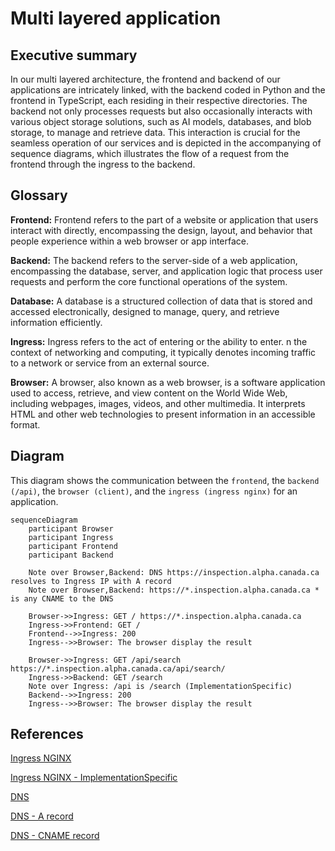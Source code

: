 # Multi layered application

## Executive summary

In our multi layered architecture, the frontend and backend of our applications
are intricately linked, with the backend coded in Python and the frontend in
TypeScript, each residing in their respective directories. The backend not only
processes requests but also occasionally interacts with various object storage
solutions, such as AI models, databases, and blob storage, to manage and
retrieve data. This interaction is crucial for the seamless operation of our
services and is depicted in the accompanying of sequence diagrams, which
illustrates the flow of a request from the frontend through the ingress to the
backend.

## Glossary

**Frontend:** Frontend refers to the part of a website or application that users
interact with directly, encompassing the design, layout, and behavior that
people experience within a web browser or app interface.

**Backend:** The backend refers to the server-side of a web application,
encompassing the database, server, and application logic that process user
requests and perform the core functional operations of the system.

**Database:** A database is a structured collection of data that is stored and
accessed electronically, designed to manage, query, and retrieve information
efficiently.

**Ingress:** Ingress refers to the act of entering or the ability to enter. n
the context of networking and computing, it typically denotes incoming traffic
to a network or service from an external source.

**Browser:** A browser, also known as a web browser, is a software application
used to access, retrieve, and view content on the World Wide Web, including
webpages,  images, videos, and other multimedia. It interprets HTML and other
web technologies to present information in an accessible format.

## Diagram

This diagram shows the communication between the `frontend`, the `backend
(/api)`, the `browser (client)`, and the `ingress (ingress nginx)` for an
application.

```mermaid
sequenceDiagram
    participant Browser
    participant Ingress
    participant Frontend
    participant Backend

    Note over Browser,Backend: DNS https://inspection.alpha.canada.ca resolves to Ingress IP with A record
    Note over Browser,Backend: https://*.inspection.alpha.canada.ca * is any CNAME to the DNS

    Browser->>Ingress: GET / https://*.inspection.alpha.canada.ca
    Ingress->>Frontend: GET /
    Frontend-->>Ingress: 200
    Ingress-->>Browser: The browser display the result

    Browser->>Ingress: GET /api/search https://*.inspection.alpha.canada.ca/api/search/
    Ingress->>Backend: GET /search
    Note over Ingress: /api is /search (ImplementationSpecific)
    Backend-->>Ingress: 200
    Ingress-->>Browser: The browser display the result
```

## References

[Ingress NGINX](https://docs.nginx.com/nginx-ingress-controller/)

[Ingress NGINX - ImplementationSpecific](
https://docs.nginx.com/nginx-ingress-controller/configuration/ingress-resources/basic-configuration/)

[DNS](https://www.fortinet.com/resources/cyberglossary/what-is-dns)

[DNS - A record](
https://support.google.com/a/answer/2576578?hl=en#zippy=%2Chow-a-records-work%2Cconfigure-a-records-now)

[DNS - CNAME record](
https://support.google.com/a/answer/112037?hl=en#zippy=%2Cset-up-cname-records-now)
